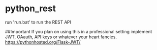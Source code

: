 # python_rest

run 'run.bat' to run the REST API

##Important
If you plan on using this in a professional setting implement JWT, OAauth, API keys or whatever your heart fancies.
https://pythonhosted.org/Flask-JWT/
